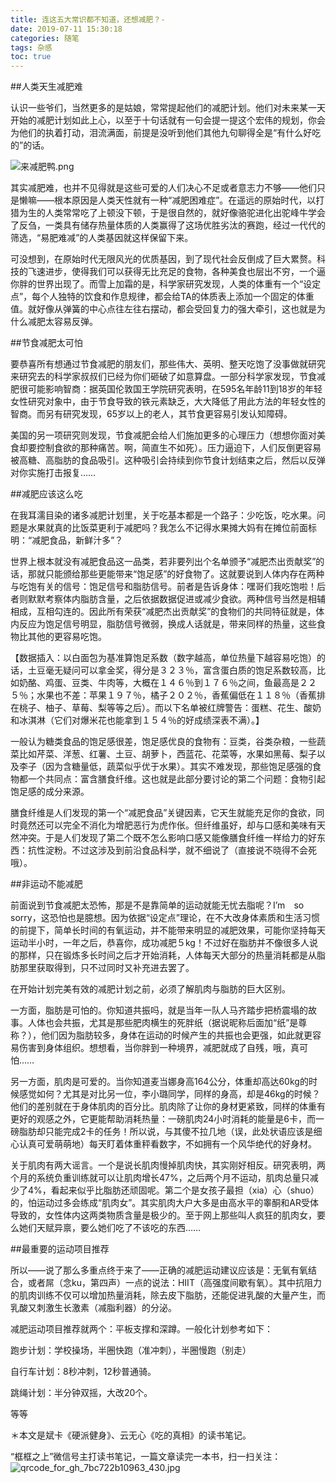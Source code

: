 ```yaml
---
title: 连这五大常识都不知道，还想减肥？-
date: 2019-07-11 15:30:18
categories: 随笔
tags: 杂感
toc: true
---
```

##人类天生减肥难

认识一些爷们，当然更多的是姑娘，常常提起他们的减肥计划。他们对未来某一天开始的减肥计划如此上心，以至于十句话就有一句会提一提这个宏伟的规划，你会为他们的执着打动，泪流满面，前提是没听到他们其他九句聊得全是“有什么好吃的”的话。

![来减肥鸭.png](http://upload-images.jianshu.io/upload_images/29336-1418a900b6291f06.png)

其实减肥难，也并不见得就是这些可爱的人们决心不足或者意志力不够——他们只是懒嘛——根本原因是人类天性就有一种“减肥困难症”。在遥远的原始时代，以打猎为生的人类常常吃了上顿没下顿，于是很自然的，就好像骆驼进化出驼峰牛学会了反刍，一类具有储存热量体质的人类赢得了这场优胜劣汰的赛跑，经过一代代的筛选，“易肥难减”的人类基因就这样保留下来。

可没想到，在原始时代无限风光的优质基因，到了现代社会反倒成了巨大累赘。科技的飞速进步，使得我们可以获得无比充足的食物，各种美食也层出不穷，一个逼你胖的世界出现了。而雪上加霜的是，科学家研究发现，人类的体重有一个“设定点”，每个人独特的饮食和作息规律，都会给TA的体质表上添加一个固定的体重值。就好像从弹簧的中心点往左往右摆动，都会受回复力的强大牵引，这也就是为什么减肥太容易反弹。

##节食减肥太可怕

要恭喜所有想通过节食减肥的朋友们，那些伟大、英明、整天吃饱了没事做就研究来研究去的科学家叔叔们已经为你们砸破了如意算盘。一部分科学家发现，节食减肥很可能影响智商：据英国伦敦国王学院研究表明，在595名年龄11到18岁的年轻女性研究对象中，由于节食导致的铁元素缺乏，大大降低了用此方法的年轻女性的智商。而另有研究发现，65岁以上的老人，其节食更容易引发认知障碍。

美国的另一项研究则发现，节食减肥会给人们施加更多的心理压力（想想你面对美食却要控制食欲的那种痛苦。啊，简直生不如死）。压力逼迫下，人们反倒更容易被高糖、高脂肪的食品吸引。这种吸引会持续到你节食计划结束之后，然后以反弹对你实施打击报复……

##减肥应该这么吃

在我耳濡目染的诸多减肥计划里，关于吃基本都是一个路子：少吃饭，吃水果。问题是水果就真的比饭菜更利于减肥吗？我怎么不记得水果摊大妈有在摊位前面标明：“减肥食品，新鲜汁多”？

世界上根本就没有减肥食品这一品类，若非要列出个名单颁予“减肥杰出贡献奖”的话，那就只能颁给那些更能带来“饱足感”的好食物了。这就要说到人体内存在两种与吃饱有关的信号：饱足信号和脂肪信号。前者是告诉身体：嘿哥们我吃饱啦！后者则默默考察体内脂肪含量，之后依据数据促进或减少食欲。两种信号当然是相辅相成，互相勾连的。因此所有荣获“减肥杰出贡献奖”的食物们的共同特征就是，体内反应为饱足信号明显，脂肪信号微弱，换成人话就是，带来同样的热量，这些食物比其他的更容易吃饱。

【数据插入：以白面包为基准算饱足系数（数字越高，单位热量下越容易吃饱）的话，土豆毫无疑问可以拿金奖，得分是３２３％，富含蛋白质的饱足系数较高，比如奶酪、鸡蛋、豆类、牛肉等，大概在１４６％到１７６％之间，鱼最高是２２５％；水果也不差：苹果１９７％，橘子２０２％，香蕉偏低在１１８％（香蕉排在桃子、柚子、草莓、梨等等之后）。而以下名单被红牌警告：蛋糕、花生、酸奶和冰淇淋（它们对爆米花也能拿到１５４％的好成绩深表不满）。】

一般认为糖类食品的饱足感很差，饱足感优良的食物有：豆类，谷类杂粮，一些蔬菜比如芹菜、洋葱、红薯、土豆、胡萝卜，西蓝花、花菜等，水果如黑莓、梨子以及李子（因为含糖量低，蔬菜似乎优于水果）。其实不难发现，那些饱足感强的食物都一个共同点：富含膳食纤维。这也就是此部分要讨论的第二个问题：食物引起饱足感的成分来源。

膳食纤维是人们发现的第一个“减肥食品”关键因素，它天生就能充足你的食欲，同时竟然还可以完全不消化为增肥恶行为虎作伥。但纤维虽好，却与口感和美味有天然冲突。于是人们发现了第二个既不怎么影响口感又能像膳食纤维一样给力的好东西：抗性淀粉。不过这涉及到前沿食品科学，就不细说了（直接说不晓得不会死哦）。

##非运动不能减肥

前面说到节食减肥太恐怖，那是不是靠简单的运动就能无忧去脂呢？I’m　so　sorry，这恐怕也是臆想。因为依据“设定点”理论，在不大改身体素质和生活习惯的前提下，简单长时间的有氧运动，并不能带来明显的减肥效果，可能你坚持每天运动半小时，一年之后，恭喜你，成功减肥５kg！不过好在脂肪并不像很多人说的那样，只在锻炼多长时间之后才开始消耗，人体每天大部分的热量消耗都是从脂肪那里获取得到，只不过同时又补充进去罢了。

在开始计划完美有效的减肥计划之前，必须了解肌肉与脂肪的巨大区别。

一方面，脂肪是可怕的。你知道共振吗，就是当年一队人马齐踏步把桥震塌的故事。人体也会共振，尤其是那些肥肉横生的死胖纸（据说昵称后面加“纸”是尊称？），他们因为脂肪较多，身体在运动的时候产生的共振也会更强，如此就更容易伤害到身体组织。想想看，当你胖到一种境界，减肥就成了自残，哦，真可怕……

另一方面，肌肉是可爱的。当你知道麦当娜身高164公分，体重却高达60kg的时候感觉如何？尤其是对比另一位，李小璐同学，同样的身高，却是46kg的时候？他们的差别就在于身体肌肉的百分比。肌肉除了让你的身材更紧致，同样的体重有更好的观感之外，它更能帮助消耗热量：一磅肌肉24小时消耗的能量是6卡，而一磅脂肪却只能完成2卡的任务！所以说，与其傻不拉几地（误，此处状语应该是细心认真可爱萌萌地）每天盯着体重秤看数字，不如拥有一个风华绝代的好身材。

关于肌肉有两大谣言。一个是说长肌肉慢掉肌肉快，其实刚好相反。研究表明，两个月的系统负重训练就可以让肌肉增长47%，之后两个月不运动，肌肉总量只减少了4%，看起来似乎比脂肪还顽固呢。第二个是女孩子最担（xia）心（shuo）的，怕运动过多会练成“肌肉女”。其实肌肉大户大多是由高水平的睾酮和AR受体导致的，女性体内这两类物质含量是极少的。至于网上那些叫人疯狂的肌肉女，要么她们天赋异禀，要么她们吃了不该吃的东西……

##最重要的运动项目推荐

所以——说了那么多重点终于来了——正确的减肥运动建议应该是：无氧有氧结合，或者屌（念ku，第四声）一点的说法：HIIT（高强度间歇有氧）。其中抗阻力的肌肉训练不仅可以增加热量消耗，除去皮下脂肪，还能促进乳酸的大量产生，而乳酸又刺激生长激素（减脂利器）的分泌。

减肥运动项目推荐就两个：平板支撑和深蹲。一般化计划参考如下：

跑步计划：学校操场，半圈快跑（准冲刺），半圈慢跑（别走）

自行车计划：8秒冲刺，12秒普通骑。

跳绳计划：半分钟双摇，大改20个。

等等

＊本文是斌卡《硬派健身》、云无心《吃的真相》的读书笔记。

“框框之上”微信号主打读书笔记，一篇文章读完一本书，扫一扫关注：
![qrcode_for_gh_7bc722b10963_430.jpg](http://upload-images.jianshu.io/upload_images/29336-081aa82c0382f922.jpg)





